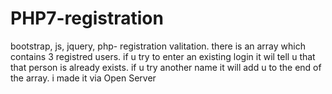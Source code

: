 # PHP7-registration
bootstrap, js, jquery, php- registration valitation. there is an array which contains 3 registred users. if u try to enter an existing login it wil tell u that that person is already exists. if u try another name it will add u to the end of the array.  i made it via Open Server
